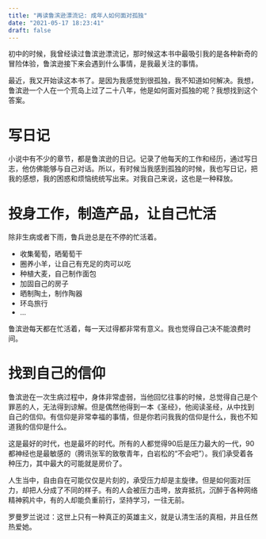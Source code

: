 ```yaml
---
title: "再读鲁滨逊漂流记: 成年人如何面对孤独"
date: "2021-05-17 18:23:41"
draft: false
---
```

初中的时候，我曾经读过鲁滨逊漂流记，那时候这本书中最吸引我的是各种新奇的冒险体验，鲁滨逊接下来会遇到什么事情，是我最关注的事情。

最近，我又开始读这本书了。是因为我感觉到很孤独，我不知道如何解决。我想，鲁滨逊一个人在一个荒岛上过了二十八年，他是如何面对孤独的呢？我想找到这个答案。


# 写日记
小说中有不少的章节，都是鲁滨逊的日记。记录了他每天的工作和经历，通过写日志，他仿佛能够与自己对话。所以，有时候当我感到孤独的时候，我也写日记，把我的感想，我的困惑和烦恼统统写出来。对我自己来说，这也是一种释放。


# 投身工作，制造产品，让自己忙活

除非生病或者下雨，鲁兵逊总是在不停的忙活着。

- 收集葡萄，晒葡萄干
- 圈养小羊，让自己有充足的肉可以吃
- 种植大麦，自己制作面包
- 加固自己的房子
- 晒制陶土，制作陶器
- 环岛旅行
- ...

鲁滨逊每天都在忙活着，每一天过得都非常有意义。我也觉得自己决不能浪费时间。



# 找到自己的信仰

鲁滨逊在一次生病过程中，身体非常虚弱，当他回忆往事的时候，总觉得自己是个罪恶的人，无法得到谅解。但是偶然他得到一本《圣经》，他阅读圣经，从中找到自己的信仰。有信仰是非常幸福的事情，但是你若问我我的信仰是什么，我也不知道我的信仰是什么。

这是最好的时代，也是最坏的时代。所有的人都觉得90后是压力最大的一代，90都神经也是最敏感的（腾讯张军的致敬青年，白岩松的“不会吧”）。我们承受着各种压力，其中最大的可能就是房价了。

人生当中，自由自在可能仅仅是片刻的，承受压力却是主旋律。但是如何面对压力，却把人分成了不同的样子。有的人会被压力击垮，放弃抵抗，沉醉于各种网络精神鸦片中，有的人却能负重前行，坚持学习，一往无前。

罗曼罗兰说过：这世上只有一种真正的英雄主义，就是认清生活的真相，并且任然热爱她。



